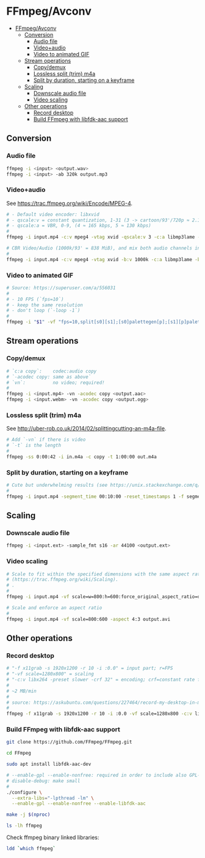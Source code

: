 # FFmpeg/Avconv

- [FFmpeg/Avconv](#ffmpegavconv)
  - [Conversion](#conversion)
    - [Audio file](#audio-file)
    - [Video+audio](#videoaudio)
    - [Video to animated GIF](#video-to-animated-gif)
  - [Stream operations](#stream-operations)
    - [Copy/demux](#copydemux)
    - [Lossless split (trim) m4a](#lossless-split-trim-m4a)
    - [Split by duration, starting on a keyframe](#split-by-duration-starting-on-a-keyframe)
  - [Scaling](#scaling)
    - [Downscale audio file](#downscale-audio-file)
    - [Video scaling](#video-scaling)
  - [Other operations](#other-operations)
    - [Record desktop](#record-desktop)
    - [Build FFmpeg with libfdk-aac support](#build-ffmpeg-with-libfdk-aac-support)

## Conversion

### Audio file

```sh
ffmpeg -i <input> <output.wav>
ffmpeg -i <input> -ab 320k output.mp3
```

### Video+audio

See https://trac.ffmpeg.org/wiki/Encode/MPEG-4.

```sh
# - Default video encoder: libxvid
# - qscale:v = constant quantization, 1-31 (3 -> cartoon/93'/720p ≈ 2.1GiB; 4 -> cartoon/93'/720p ≈ 1.6GiB)
# - qscale:a = VBR, 0-9, (4 ≈ 165 kbps, 5 ≈ 130 kbps)
#
ffmpeg -i input.mp4 -c:v mpeg4 -vtag xvid -qscale:v 3 -c:a libmp3lame -qscale:a 4 output.avi

# CBR Video/Audio (1000k/93' = 838 MiB), and mix both audio channels into two channels (https://trac.ffmpeg.org/wiki/AudioChannelManipulation)
#
ffmpeg -i input.mp4 -c:v mpeg4 -vtag xvid -b:v 1000k -c:a libmp3lame -b:a 96k -af 'pan=stereo|c0<c0+c1|c1<c0+c1' output.avi
```

### Video to animated GIF

```sh
# Source: https://superuser.com/a/556031
#
# - 10 FPS (`fps=10`)
# - keep the same resolution
# - don't loop (`-loop -1`)
#
ffmpeg -i "$1" -vf "fps=10,split[s0][s1];[s0]palettegen[p];[s1][p]paletteuse" -loop -1 "${1%.*}.gif"
```

## Stream operations

### Copy/demux

```sh
# `c:a copy`:    codec:audio copy
# `-acodec copy: same as above`
# `vn`:          no video; required!
#
ffmpeg -i <input.mp4> -vn -acodec copy <output.aac>
ffmpeg -i <input.webm> -vn -acodec copy <output.ogg>
```

### Lossless split (trim) m4a

See http://uber-rob.co.uk/2014/02/splittingcutting-an-m4a-file.

```sh
# Add `-vn` if there is video
# `-t` is the length
#
ffmpeg -ss 0:00:42 -i in.m4a -c copy -t 1:00:00 out.m4a
```

### Split by duration, starting on a keyframe

```sh
# Cute but underwhelming results (see https://unix.stackexchange.com/q/1670).
#
ffmpeg -i input.mp4 -segment_time 00:10:00 -reset_timestamps 1 -f segment output%02d.avi
```

## Scaling

### Downscale audio file

```sh
ffmpeg -i <input.ext> -sample_fmt s16 -ar 44100 <output.ext>
```

### Video scaling

```sh
# Scale to fit within the specified dimensions with the same aspect ratio, eg. 1280x720 -> 800*450
# (https://trac.ffmpeg.org/wiki/Scaling).
# .
#
ffmpeg -i input.mp4 -vf scale=w=800:h=600:force_original_aspect_ratio=decrease output.avi

# Scale and enforce an aspect ratio
#
ffmpeg -i input.mp4 -vf scale=800:600 -aspect 4:3 output.avi
```

## Other operations

### Record desktop

```sh
# "-f x11grab -s 1920x1200 -r 10 -i :0.0" = input part; r=FPS
# "-vf scale=1280x800" = scaling
# "-c:v libx264 -preset slower -crf 32" = encoding; crf=constant rate factor
#
# ~2 MB/min
#
# source: https://askubuntu.com/questions/227464/record-my-desktop-in-mp4-format
#
ffmpeg -f x11grab -s 1920x1200 -r 10 -i :0.0 -vf scale=1280x800 -c:v libx264 -preset slower -crf 32 $HOME/Desktop/desktop_recording.mp4
```

### Build FFmpeg with libfdk-aac support

```sh
git clone https://github.com/FFmpeg/FFmpeg.git

cd FFmpeg

sudo apt install libfdk-aac-dev

# --enable-gpl --enable-nonfree: required in order to include also GPL-licensed stuff
# disable-debug: make small
#
./configure \
  --extra-libs="-lpthread -lm" \
  --enable-gpl --enable-nonfree --enable-libfdk-aac

make -j $(nproc)

ls -lh ffmpeg
```

Check ffmpeg binary linked libraries:

```sh
ldd `which ffmpeg`
```
